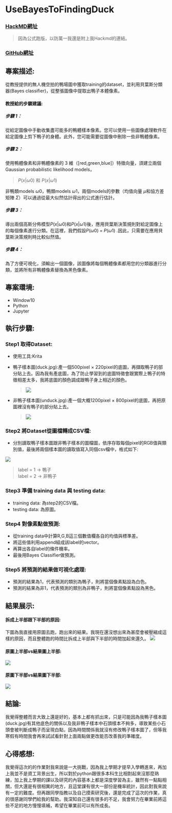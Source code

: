 # UseBayesToFindingDuck
### [HackMD網址](https://hackmd.io/@fsxCZX7iQ3aJ2sYH5olAYw/ry3B7FbpK)
> 因為公式跑版，以防萬一我還是附上我Hackmd的連結。
### [GitHub網址](https://github.com/mrachelmon/UseBayesToFindingDuck)
## 專案描述:
從教授提供的無人機空拍的鴨場圖中獲取training的dataset，並利用貝葉斯分類器(Bayes classifier)，從整張圖像中提取出鴨子本體像素。

#### 教授給的步驟建議:
##### 步驟 1：
從給定圖像中手動收集盡可能多的鴨體樣本像素。您可以使用一些圖像處理軟件在給定圖像上剪下鴨子的身體。此外，您可能需要從圖像中刪除一些非鴨體像素。

##### 步驟 2：
使用鴨體像素和非鴨體像素的 3 維（[red,green,blue]）特徵向量，須建立兩個Gaussian probabilistic likelihood models，
> $P(x|\omega0)$ 和 $P(x|\omega1)$

非鴨類models $\omega0$，鴨類models $\omega1$，兩個models的參數（均值向量 $\mu$和協方差矩陣 $\Sigma$）可以通過從最大似然估計得出的公式進行估計。

##### 步驟 3：
導出兩個高斯分佈模型$P(x|\omega0)$和$P(x|\omega1)$後，應用貝葉斯決策規則對給定圖像上的每個像素進行分類。在這裡，我們假設$P(\omega0)\;=\;P(\omega1)$ .因此，只需要在應用貝葉斯決策規則時比較似然值。

##### 步驟 4：
為了方便可視化，須輸出一個圖像，該圖像將每個鴨體像素都用您的分類器進行分類，並將所有非鴨體像素替換為黑色像素。
## 專案環境:
* Window10
* Python
* Jupyter

## 執行步驟:
### Step1 取得Dataset:
* 使用工具:Krita
* 鴨子樣本圖(duck.jpg):產一個500pixel $\times$ 220pixel的底圖，再擷取鴨子的部分貼上去。因為我有產底圖，為了防止學習到的底圖特徵會跟實際上鴨子的特徵相差太多，我將底圖的顏色調成跟鴨子身上相近的顏色。
    > ![](https://i.imgur.com/p5sDYkh.png)

* 非鴨子樣本圖(unduck.jpg):產一個大概1200pixel $\times$ 800pixel的底圖，再把原圖裡沒有鴨子的部分貼上去。
    > ![](https://i.imgur.com/qYaiIGI.jpg)

### Step2 將Dataset從圖檔轉成CSV檔:
* 分別讀取鴨子樣本圖跟非鴨子樣本的圖檔圖，依序存取每個pixel的RGB值與類別值，最後將兩個樣本圖的讀取值寫入同個csv檔中，格式如下:

![](https://i.imgur.com/ncu7GUN.png)

> label = 1 $\rightarrow$ 鴨子 \
> label = 2 $\rightarrow$ 非鴨子

### Step3 準備 training data 與 testing data:
* training data: 為step2的CSV檔。
* testing data: 為原圖。

### Step4 對像素點做預測:
* 從training data中計算R,G,B這三個數值欄各自的均值與標準差。
* 將這些值利用append組成該label的vector。
* 再算出各自label的條件機率。
* 最後用Bayes Classifier做預測。

### Step5 將預測的結果做可視化處理:
* 預測的結果為1，代表預測的類別為鴨子，則將當個像素點設為白色。
* 預測的結果為非1，代表預測的類別為非鴨子，則將當個像素點設為黑色。

## 結果展示:
#### 拆成上半部跟下半部的原因:
下圖為我直接用原圖去跑，跑出來的結果。我現在還沒想出來為甚麼會被壓縮成這樣的原因，而且整體跑的時間比拆成上半部與下半部的時間加起來還久。
![](https://i.imgur.com/UhTxWch.png)

#### 原圖上半部vs結果圖上半部:
![](https://i.imgur.com/sKOG7Ra.jpg)

#### 原圖下半部vs結果圖下半部:
![](https://i.imgur.com/fSMYMRL.jpg)

## 結論:
我覺得整體而言大致上還是好的，基本上都有抓出來，只是可能因為我鴨子樣本圖(duck.jpg)有其他底色的關係以及我非鴨子樣本中石頭樣本不夠多，導致某些小石頭會被判斷成鴨子而呈現白點，因為時間關係我就沒有修改鴨子樣本圖了，但等我寒假有時間我會再來試試看針對上面兩點做更改能否改善我的準確度。
## 心得感想:
我覺得這次的的作業對我來說是一大挑戰，因為我上學期才提早入學轉進來，再加上我並不是資工背景出生，所以對於python跟很多本科生比相對起來沒那麼熟練，加上我上學期的課以及研究的內容基本上都是深度學習為主，雖然有一點點相關，但大還是有很相異的地方，且這堂課有很大一部份是機率統計，因此對我來說有一定的難度。但再跟同學指教以及自己摸索研究後，還是完成了這次的作業，真的很感謝同學們給我的幫助。我深知自己還有很多的不足，我會努力在畢業前將這些不足的地方慢慢填補，希望在畢業前可以有所成長。



